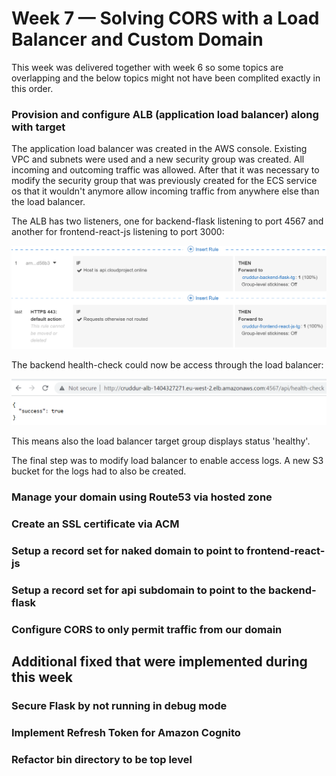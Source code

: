 # Week 7 — Solving CORS with a Load Balancer and Custom Domain

This week was delivered together with week 6 so some topics are overlapping and the below topics might not have been complited exactly in this order.

### Provision and configure ALB (application load balancer) along with target 

The application load balancer was created in the AWS console. Existing VPC and subnets were used and a new security group was created. All incoming and outcoming traffic was allowed. After that it was necessary to modify the security group that was previously created for the ECS service os that it wouldn't anymore allow incoming traffic from anywhere else than the load balancer. 

The ALB has two listeners, one for backend-flask listening to port 4567 and another for frontend-react-js listening to port 3000:

![listeners](assets/listeners.png)

The backend health-check could now be access through the load balancer:

![alb health](assets/alb_health.png)

This means also the load balancer target group displays status 'healthy'. 

The final step was to modify load balancer to enable access logs. A new S3 bucket for the logs had to also be created. 


### Manage your domain using Route53 via hosted zone
### Create an SSL certificate via ACM
### Setup a record set for naked domain to point to frontend-react-js
### Setup a record set for api subdomain to point to the backend-flask
### Configure CORS to only permit traffic from our domain

## Additional fixed that were implemented during this week

### Secure Flask by not running in debug mode
### Implement Refresh Token for Amazon Cognito
### Refactor bin directory to be top level



